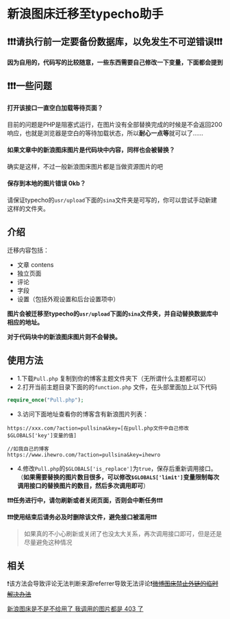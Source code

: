 

#  新浪图床迁移至typecho助手

## ❗️❗️❗️请执行前一定要备份数据库，以免发生不可逆错误❗️❗️❗️

**因为自用的，代码写的比较随意，一些东西需要自己修改一下变量，下面都会提到**



## ❗️❗️❗️一些问题

#### 打开该接口一直空白加载等待页面？

目前的问题是PHP是阻塞式运行，在图片没有全部替换完成的时候是不会返回200响应，也就是浏览器是空白的等待加载状态，所以**耐心一点等**就可以了……

#### 如果文章中的新浪图床图片是代码块中内容，同样也会被替换？

确实是这样，不过一般新浪图床图片都是当做资源图片的吧

#### 保存到本地的图片错误 0kb？

请保证typecho的`usr/upload`下面的`sina`文件夹是可写的，你可以尝试手动新建这样的文件夹。


## 介绍

迁移内容包括：

* 文章 contens
* 独立页面 
* 评论
* 字段
* 设置（包括外观设置和后台设置项中）

**图片会被迁移至typecho的`usr/upload`下面的`sina`文件夹，并自动替换数据库中相应的地址。**

**对于代码块中的新浪图床图片则不会替换。**

## 使用方法

* 1.下载`Pull.php` 复制到你的博客主题文件夹下（无所谓什么主题都可以）
* 2.打开当前主题目录下面的的`function.php` 文件，在头部里面加上以下代码

```php
require_once("Pull.php");
```

* 3.访问下面地址查看你的博客含有新浪图片列表：

```
https://xxx.com/?action=pullsina&key=[在pull.php文件中自己修改$GLOBALS['key']变量的值]

//如我自己的博客
https://www.ihewro.com/?action=pullsina&key=ihewro
```

* 4.修改`Pull.php`的`$GLOBALS['is_replace']`为`true`，保存后重新调用接口。（**如果需要替换的图片数目很多，可以修改`$GLOBALS['limit']`变量限制每次调用接口的替换图片的数目，然后多次调用即可**）

**❗️❗️❗️任务进行中，请勿刷新或者关闭页面，否则会中断任务❗️❗️❗️**

**❗️❗️❗️使用结束后请务必及时删除该文件，避免接口被滥用❗️❗️❗️**

> 如果真的不小心刷新或关闭了也没太大关系，再次调用接口即可，但是还是尽量避免这种情况

## 相关

❗️该方法会导致评论无法判断来源referrer导致无法评论❗️[~~微博图床禁止外链的临时解决办法~~](https://www.willnet.net/index.php/archives/141/)


[新浪图床是不是不给用了 我调用的图片都是 403 了](https://www.v2ex.com/t/558239)


